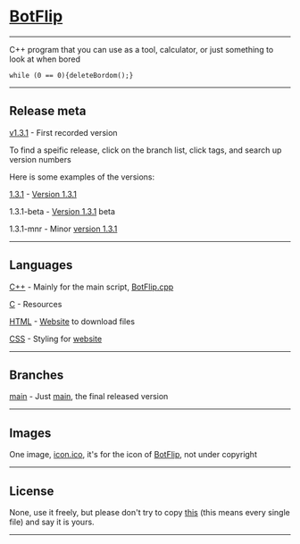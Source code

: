 # [BotFlip](https://github.com/Totoro700/BotFlip)

---

C++ program that you can use as a tool, calculator, or just something to look at when bored

`while (0 == 0){deleteBordom();}`

---

## Release meta

[v1.3.1](https://github.com/Totoro700/BotFlip/releases/tag/1.3.1) - First recorded version

To find a speific release, click on the branch list, click tags, and search up version numbers

Here is some examples of the versions:


[1.3.1](https://github.com/Totoro700/BotFlip/releases/tag/1.3.1) - [Version 1.3.1](https://github.com/releases/)

1.3.1-beta - [Version 1.3.1](https://github.com/Totoro700/BotFlip/releases/tag/1.3.1) beta

1.3.1-mnr - Minor [version 1.3.1](https://github.com/Totoro700/BotFlip/releases/tag/1.3.1)

---

## Languages

[C++](https://github.com/Totoro700/BotFlip/search?l=c%2B%2B) - Mainly for the main script, [BotFlip.cpp](https://github.com/Totoro700/BotFlip/blob/main/BotFlip.cpp)

[C](https://github.com/Totoro700/BotFlip/search?l=C) - Resources

[HTML](https://github.com/Totoro700/BotFlip/search?l=HTML) - [Website](https://totoro700.github.io/BotFlip) to download files

[CSS](https://github.com/Totoro700/BotFlip/search?l=CSS) - Styling for [website](https://totoro700.github.io/BotFlip)

---

## Branches

[main](https://github.com/Totoro700/BotFlip/tree/main) - Just [main](https://github.com/Totoro700/BotFlip/tree/main), the final released version

---

## Images

One image, [icon.ico](https://github.com/Totoro700/icon.ico), it's for the icon of [BotFlip](https://github.com/Totoro700/BotFlip), not under copyright


---


## License

None, use it freely, but please don't try to copy [this](https://github.com/Totoro700/BotFlip) (this means every single file) and say it is yours.



---

